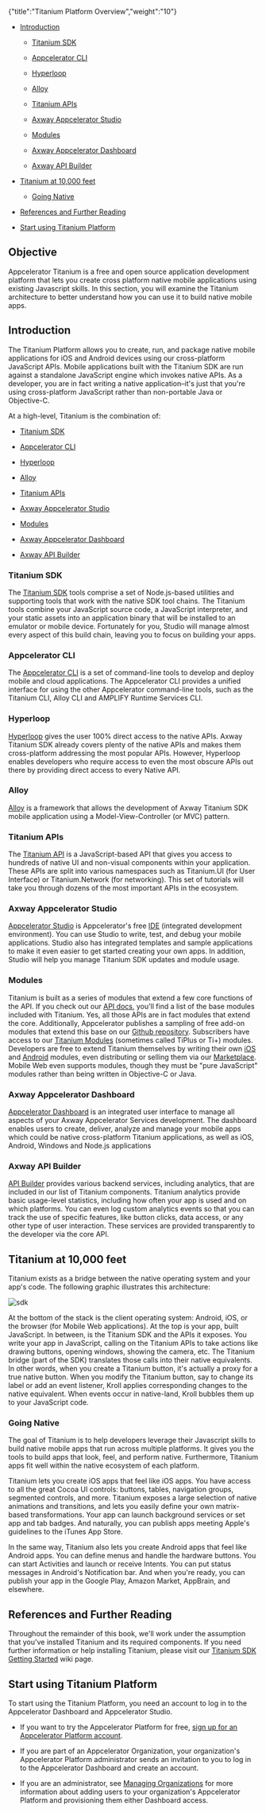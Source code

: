 {"title":"Titanium Platform Overview","weight":"10"}

* [Introduction](#Introduction)

  * [Titanium SDK](#TitaniumSDK)

  * [Appcelerator CLI](#AppceleratorCLI)

  * [Hyperloop](#Hyperloop)

  * [Alloy](#Alloy)

  * [Titanium APIs](#TitaniumAPIs)

  * [Axway Appcelerator Studio](#AxwayAppceleratorStudio)

  * [Modules](#Modules)

  * [Axway Appcelerator Dashboard](#AxwayAppceleratorDashboard)

  * [Axway API Builder](#AxwayAPIBuilder)

* [Titanium at 10,000 feet](#Titaniumat10,000feet)

  * [Going Native](#GoingNative)

* [References and Further Reading](#ReferencesandFurtherReading)

* [Start using Titanium Platform](#StartusingTitaniumPlatform)


## Objective

Appcelerator Titanium is a free and open source application development platform that lets you create cross platform native mobile applications using existing Javascript skills. In this section, you will examine the Titanium architecture to better understand how you can use it to build native mobile apps.

## Introduction

The Titanium Platform allows you to create, run, and package native mobile applications for iOS and Android devices using our cross-platform JavaScript APIs. Mobile applications built with the Titanium SDK are run against a standalone JavaScript engine which invokes native APIs. As a developer, you are in fact writing a native application–it's just that you're using cross-platform JavaScript rather than non-portable Java or Objective-C.

At a high-level, Titanium is the combination of:

* [Titanium SDK](#TitaniumSDK)

* [Appcelerator CLI](#AppceleratorCLI)

* [Hyperloop](#Hyperloop)

* [Alloy](#undefined)

* [Titanium APIs](#TitaniumAPIs)

* [Axway Appcelerator Studio](#AxwayAppceleratorStudio)

* [Modules](#undefined)

* [Axway Appcelerator Dashboard](#AppceleratorDashboard)

* [Axway API Builder](#AxwayAPIBuilder)


### Titanium SDK

The [Titanium SDK](/docs/appc/Titanium_SDK/) tools comprise a set of Node.js-based utilities and supporting tools that work with the native SDK tool chains. The Titanium tools combine your JavaScript source code, a JavaScript interpreter, and your static assets into an application binary that will be installed to an emulator or mobile device. Fortunately for you, Studio will manage almost every aspect of this build chain, leaving you to focus on building your apps.

### Appcelerator CLI

The [Appcelerator CLI](/docs/appc/Appcelerator_CLI/) is a set of command-line tools to develop and deploy mobile and cloud applications. The Appcelerator CLI provides a unified interface for using the other Appcelerator command-line tools, such as the Titanium CLI, Alloy CLI and AMPLIFY Runtime Services CLI.

### Hyperloop

[Hyperloop](/docs/appc/Titanium_SDK/Titanium_SDK_Guide/Hyperloop/) gives the user 100% direct access to the native APIs. Axway Titanium SDK already covers plenty of the native APIs and makes them cross-platform addressing the most popular APIs. However, Hyperloop enables developers who require access to even the most obscure APIs out there by providing direct access to every Native API.

### Alloy

[Alloy](/docs/appc/Alloy_Framework/) is a framework that allows the development of Axway Titanium SDK mobile application using a Model-View-Controller (or MVC) pattern.

### Titanium APIs

The [Titanium API](#!/api) is a JavaScript-based API that gives you access to hundreds of native UI and non-visual components within your application. These APIs are split into various namespaces such as Titanium.UI (for User Interface) or Titanium.Network (for networking). This set of tutorials will take you through dozens of the most important APIs in the ecosystem.

### Axway Appcelerator Studio

[Appcelerator Studio](/docs/appc/Axway_Appcelerator_Studio/) is Appcelerator's free [IDE](http://en.wikipedia.org/wiki/Integrated_development_environment) (integrated development environment). You can use Studio to write, test, and debug your mobile applications. Studio also has integrated templates and sample applications to make it even easier to get started creating your own apps. In addition, Studio will help you manage Titanium SDK updates and module usage.

### Modules

Titanium is built as a series of modules that extend a few core functions of the API. If you check out our [API docs](#!/api), you'll find a list of the base modules included with Titanium. Yes, all those APIs are in fact modules that extend the core. Additionally, Appcelerator publishes a sampling of free add-on modules that extend this base on our [Github repository](https://github.com/appcelerator/titanium_modules). Subscribers have access to our [Titanium Modules](/docs/appc/Axway_Appcelerator_Studio/Axway_Appcelerator_Studio_Guide/Titanium_Development/Titanium_Modules/) (sometimes called TiPlus or Ti+) modules. Developers are free to extend Titanium themselves by writing their own [iOS](/docs/appc/Titanium_SDK/Titanium_SDK_How-tos/Extending_Titanium_Mobile/iOS_Module_Development_Guide/) and [Android](/docs/appc/Titanium_SDK/Titanium_SDK_How-tos/Extending_Titanium_Mobile/Android_Module_Development_Guide/) modules, even distributing or selling them via our [Marketplace](https://marketplace.appcelerator.com/). Mobile Web even supports modules, though they must be "pure JavaScript" modules rather than being written in Objective-C or Java.

### Axway Appcelerator Dashboard

[Appcelerator Dashboard](/docs/appc/Appcelerator_Dashboard/) is an integrated user interface to manage all aspects of your Axway Appcelerator Services development. The dashboard enables users to create, deliver, analyze and manage your mobile apps which could be native cross-platform Titanium applications, as well as iOS, Android, Windows and Node.js applications

### Axway API Builder

[API Builder](/docs/appc/Axway_API_Builder/API_Builder/) provides various backend services, including analytics, that are included in our list of Titanium components. Titanium analytics provide basic usage-level statistics, including how often your app is used and on which platforms. You can even log custom analytics events so that you can track the use of specific features, like button clicks, data access, or any other type of user interaction. These services are provided transparently to the developer via the core API.

## Titanium at 10,000 feet

Titanium exists as a bridge between the native operating system and your app's code. The following graphic illustrates this architecture:

![sdk](/Images/appc/download/attachments/29004883/sdk.png)

At the bottom of the stack is the client operating system: Android, iOS, or the browser (for Mobile Web applications). At the top is your app, built JavaScript. In between, is the Titanium SDK and the APIs it exposes. You write your app in JavaScript, calling on the Titanium APIs to take actions like drawing buttons, opening windows, showing the camera, etc. The Titanium bridge (part of the SDK) translates those calls into their native equivalents. In other words, when you create a Titanium button, it's actually a proxy for a true native button. When you modify the Titanium button, say to change its label or add an event listener, Kroll applies corresponding changes to the native equivalent. When events occur in native-land, Kroll bubbles them up to your JavaScript code.

### Going Native

The goal of Titanium is to help developers leverage their Javascript skills to build native mobile apps that run across multiple platforms. It gives you the tools to build apps that look, feel, and perform native. Furthermore, Titanium apps fit well within the native ecosystem of each platform.

Titanium lets you create iOS apps that feel like iOS apps. You have access to all the great Cocoa UI controls: buttons, tables, navigation groups, segmented controls, and more. Titanium exposes a large selection of native animations and transitions, and lets you easily define your own matrix-based transformations. Your app can launch background services or set app and tab badges. And naturally, you can publish apps meeting Apple's guidelines to the iTunes App Store.

In the same way, Titanium also lets you create Android apps that feel like Android apps. You can define menus and handle the hardware buttons. You can start Activities and launch or receive Intents. You can put status messages in Android's Notification bar. And when you're ready, you can publish your app in the Google Play, Amazon Market, AppBrain, and elsewhere.

## References and Further Reading

Throughout the remainder of this book, we'll work under the assumption that you've installed Titanium and its required components. If you need further information or help installing Titanium, please visit our [Titanium SDK Getting Started](/docs/appc/Titanium_SDK/Titanium_SDK_Getting_Started/) wiki page.

## Start using Titanium Platform

To start using the Titanium Platform, you need an account to log in to the Appcelerator Dashboard and Appcelerator Studio.

* If you want to try the Appcelerator Platform for free, [sign up for an Appcelerator Platform account](http://www.appcelerator.com/signup/).

* If you are part of an Appcelerator Organization, your organization's Appcelerator Platform administrator sends an invitation to you to log in to the Appcelerator Dashboard and create an account.

* If you are an administrator, see [Managing Organizations](/docs/appc/Appcelerator_Dashboard/Appcelerator_Dashboard_Guide/Managing_Organizations/) for more information about adding users to your organization's Appcelerator Platform and provisioning them either Dashboard access.
